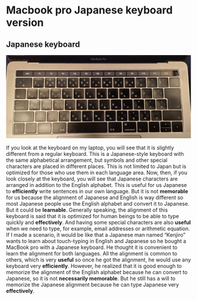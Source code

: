 # Macbook pro Japanese keyboard version


## Japanese keyboard
![keyboard](https://github.com/UsabilityEngineering/ux-portfolio-Wataru-Oshima-Tokyo/blob/master/assets/keyboard.png)

If you look at the keyboard on my laptop, you will see that it is slightly different from a regular keyboard. This is a Japanese-style keyboard with the same alphabetical arrangement, but symbols and other special characters are placed in different places. This is not limited to Japan but is optimized for those who use them in each language area. Now, then, if you look closely at the keyboard, you will see that Japanese characters are arranged in addition to the English alphabet. This is useful for us Japanese to **efficiently** write sentences in our own language. But it is not **memorable** for us because the alignment of Japanese and English is way different so most Japanese people use the English alphabet and convert it to Japanese. But it could be **learnable**. Generally speaking, the alignment of this keyboard is said that it is optimized for human beings to be able to type quickly and **effectively**. And having some special characters are also **useful** when we need to type, for example, email addresses or arithmetic equation. If I made a scenario, it would be like that a Japanese man named “Kenjiro” wants to learn about touch-typing in English and Japanese so he bought a MacBook pro with a Japanese keyboard. He thought it is convenient to learn the alignment for both languages. All the alignment is common to others, which is very **useful** so once he got the alignment, he would use any keyboard very **efficiently**. However, he realized that it is good enough to memorize the alignment of the English alphabet because he can convert to Japanese, so it is not **necessarily memorable**. But he still has a will to memorize the Japanese alignment because he can type Japanese very **effectively**.
